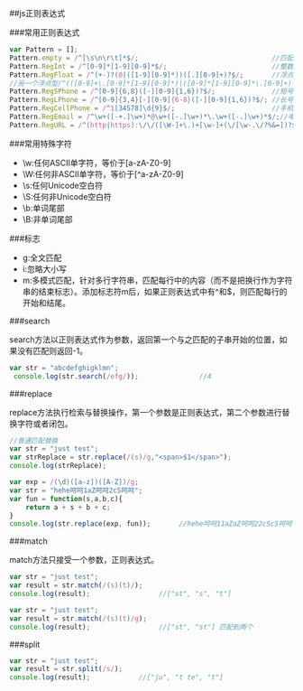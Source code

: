 ##js正则表达式

###常用正则表达式

```javascript
var Pattern = [];
Pattern.empty = /^[\s\n\r\t]*$/;                                 //匹配空字符
Pattern.RegInt = /^[0-9]*[1-9][0-9]*$/;                          //整数
Pattern.RegFloat = /^(+-)?(0|([1-9][0-9]*))([.][0-9]+)?$/;       //浮点型
//另一个浮点型/^(([0-9]+\.[0-9]*[1-9][0-9]*)|([0-9]*[1-9][0-9]*\.[0-9]+)|([0-9]*[1-9][0-9]*))$/
Pattern.RegSPhone = /^[0-9]{6,8}([-][0-9]{1,6})?$/;              //短号码
Pattern.RegLPhone = /^[0-9]{3,4}[-][0-9]{6-8}([-][0-9]{1,6})?$/; //长号码
Pattern.RegCellPhone = /^1[34578]\d{9}$/;                        //手机号码
Pattern.RegEmail = /^\w+([-+.]\w+)*@\w+([-.]\w+)*\.\w+([-.]\w+)*$/;//电子邮件
Pattern.RegURL = /^(http|https):\/\/([\W-]+\.)+[\w-]+(\/[\w-.\/?%&=])?$/; //网站地址
```

###常用特殊字符

- \w:任何ASCII单字符，等价于[a-zA-Z0-9]
- \W:任何非ASCII单字符，等价于[^a-zA-Z0-9]
- \s:任何Unicode空白符
- \S:任何非Unicode空白符
- \b:单词尾部
- \B:非单词尾部

###标志

- g:全文匹配
- i:忽略大小写
- m:多模式匹配，针对多行字符串，匹配每行中的内容（而不是把换行作为字符串的结束标志）。添加标志符m后，如果正则表达式中有^和$，则匹配每行的开始和结尾。

###search

search方法以正则表达式作为参数，返回第一个与之匹配的子串开始的位置，如果没有匹配则返回-1。

```javascript
var str = "abcdefghigklmn";
 console.log(str.search(/efg/));               //4
```

###replace

replace方法执行检索与替换操作，第一个参数是正则表达式，第二个参数进行替换字符或者闭包。

```javascript
//普通匹配替换
var str = "just test";
var strReplace = str.replace(/(s)/g,"<span>$1</span>");
console.log(strReplace);

var exp = /(\d)([a-z])([A-Z])/g;
var str = "hehe呵呵1aZ呵呵2cS呵呵";
var fun = function(s,a,b,c){
	return a + s + b + c;
}
console.log(str.replace(exp, fun));       //hehe呵呵11aZaZ呵呵22cScS呵呵
```

###match

match方法只接受一个参数，正则表达式。

```javascript
var str = "just test";
var result = str.match(/(s)(t)/);
console.log(result);                 //["st", "s", "t"]

var str = "just test";
var result = str.match(/(s)(t)/g);
console.log(result);                 //["st", "st"] 匹配到两个
```

###split

```javascript
var str = "just test";
var result = str.split(/s/);
console.log(result);            //["ju", "t te", "t"]
```

